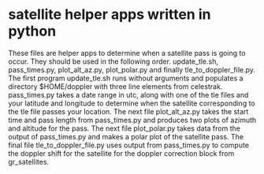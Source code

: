 # satellite helper apps written in python
These files are helper apps to determine when a satellite pass is going to occur.  They should be used in the following order.  update_tle.sh, pass_times.py, plot_alt_az.py, plot_polar.py and finally tle_to_doppler_file.py.  The first program update_tle.sh runs without arguments and populates a directory $HOME/doppler with three line elements from celestrak.  pass_times.py takes a date range in utc, along with one of the tle files and your latitude and longitude to determine when the satellite corresponding to the tle file passes your location.  The next file plot_alt_az.py takes the start time and pass length from pass_times.py and produces two plots of azimuth and altitude for the pass.  The next file plot_polar.py takes data from the output of pass_times.py and makes a polar plot of the satellite pass.  The final file tle_to_doppler_file.py uses output from pass_times.py to compute the doppler shift for the satellite for the doppler correction block from gr_satellites.


